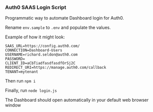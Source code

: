 ### Auth0 SAAS Login Script
 
 Programmatic way to automate Dashboard login for Auth0.
 
 Rename `env.sample` to `.env` and populate the values. 
 
 Example of how it might look:

 ```
 SAAS_URL=https://config.auth0.com/
 CONNECTION=Dashboard-Users
 USERNAME=richard.seldon@auth0.com
 PASSWORD=
 CLIENT_ID=aCbTiadfasdfasdfOrSj2C
 REDIRECT_URI=https://manage.auth0.com/callback
 TENANT=mytenant
 ```

 Then run `npm i`
 
 Finally, run `node login.js`

 The Dashboard should open automatically in your default web browser window